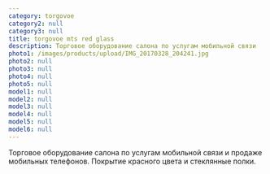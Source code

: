 ```yaml
---
category: torgovoe
category2: null
category3: null
title: torgovoe mts red glass
description: Торговое оборудование салона по услугам мобильной связи
photo1: /images/products/upload/IMG_20170328_204241.jpg
photo2: null
photo3: null
photo4: null
photo5: null
model1: null
model2: null
model3: null
model4: null
model5: null
model6: null
---
```

Торговое оборудование салона по услугам мобильной связи и продаже мобильных телефонов. Покрытие красного цвета и стеклянные полки.
